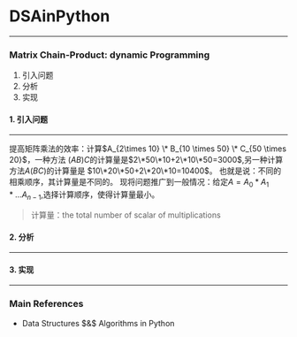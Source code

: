 # DSAinPython
---------------------------------------------
### Matrix Chain-Product: dynamic Programming
1. 引入问题
2. 分析
3. 实现

#### 1. 引入问题
----------------------------------------
提高矩阵乘法的效率：计算$A_{2\times 10} \* B_{10 \times 50} \* C_{50 \times 20}$，一种方法 $(AB)C$的计算量是$2\*50\*10+2\*10\*50=3000$,另一种计算方法$A(BC)$的计算量是 $10\*20\*50+2\*20\*10=10400$。
也就是说：不同的相乘顺序，其计算量是不同的。
现将问题推广到一般情况：给定$A=A_0 * A_1*... A_{n-1}$,选择计算顺序，使得计算量最小。

> 计算量：the total number of scalar of multiplications

#### 2. 分析
----------------------------------------


#### 3. 实现
----------------------------------------




### Main References
- Data Structures $&$ Algorithms in Python
